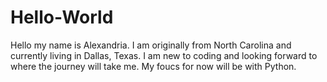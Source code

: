 # Hello-World
Hello my name is Alexandria. I am originally from North Carolina and currently living in Dallas, Texas. I am new to coding and looking forward to where the journey will take me. My foucs for now will be with Python. 

